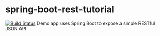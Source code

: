# spring-boot-rest-tutorial

[![Build Status](https://travis-ci.org/briansjavablog/spring-boot-rest-tutorial.svg?branch=master)](https://travis-ci.org/briansjavablog/spring-boot-rest-tutorial)
Demo app uses Spring Boot to expose a simple RESTful JSON API

